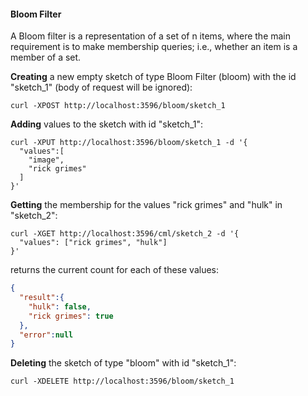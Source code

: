 #### Bloom Filter

A Bloom filter is a representation of a set of n items, where the main requirement is to make membership queries; i.e., whether an item is a member of a set.

**Creating** a new empty sketch of type Bloom Filter (bloom) with the id "sketch_1" (body of request will be ignored):
```{r, engine='bash', count_lines}
curl -XPOST http://localhost:3596/bloom/sketch_1
```


**Adding** values to the sketch with id "sketch_1":
```{r, engine='bash', count_lines}
curl -XPUT http://localhost:3596/bloom/sketch_1 -d '{
  "values":[
    "image",
    "rick grimes"
  ]
}'
```

**Getting** the membership for the values "rick grimes" and "hulk" in "sketch_2":
```{r, engine='bash', count_lines}
curl -XGET http://localhost:3596/cml/sketch_2 -d '{
  "values": ["rick grimes", "hulk"]
}'
```
returns the current count for each of these values:
```json
{
  "result":{
    "hulk": false,
    "rick grimes": true
  },
  "error":null
}
```


**Deleting** the sketch of type "bloom" with id "sketch_1":
```{r, engine='bash', count_lines}
curl -XDELETE http://localhost:3596/bloom/sketch_1
```
